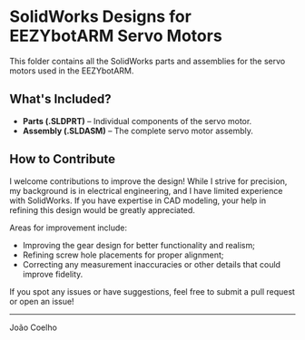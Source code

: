 # SolidWorks Designs for EEZYbotARM Servo Motors

This folder contains all the SolidWorks parts and assemblies for the servo
motors used in the EEZYbotARM.

## What's Included?
- **Parts    (.SLDPRT)** – Individual components of the servo motor.
- **Assembly (.SLDASM)** – The complete servo motor assembly.

## How to Contribute
I welcome contributions to improve the design! While I strive for precision,
my background is in electrical engineering, and I have limited experience with
SolidWorks. If you have expertise in CAD modeling, your help in refining this
design would be greatly appreciated.

Areas for improvement include:
- Improving the gear design for better functionality and realism;
- Refining screw hole placements for proper alignment;
- Correcting any measurement inaccuracies or other details that could improve
  fidelity.

If you spot any issues or have suggestions, feel free to submit a pull request
or open an issue!

---
João Coelho
